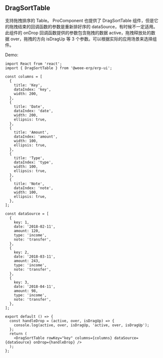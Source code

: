 ## DragSortTable

支持拖拽排序的 Table。 ProComponent 也提供了 DragSortTable 组件，但是它的拖拽结束的回调函数的参数是重新排好序的 dataSource，有时候不一定适用。此组件的 onDrop 回调函数提供的参数包含拖拽的数据 active，拖拽释放处的数据 over，拖拽的方向 isDragUp 等 3 个参数。可以根据实际的应用场景来选择组件。

Demo:

```tsx
import React from 'react';
import { DragSortTable } from '@weee-erp/erp-ui';

const columns = [
  {
    title: 'Key',
    dataIndex: 'key',
    width: 200,
  },
  {
    title: 'Date',
    dataIndex: 'date',
    width: 200,
    ellipsis: true,
  },
  {
    title: 'Amount',
    dataIndex: 'amount',
    width: 100,
    ellipsis: true,
  },
  {
    title: 'Type',
    dataIndex: 'type',
    width: 100,
    ellipsis: true,
  },
  {
    title: 'Note',
    dataIndex: 'note',
    width: 100,
    ellipsis: true,
  },
];

const dataSource = [
  {
    key: 1,
    date: '2018-02-11',
    amount: 120,
    type: 'income',
    note: 'transfer',
  },
  {
    key: 2,
    date: '2018-03-11',
    amount: 243,
    type: 'income',
    note: 'transfer',
  },
  {
    key: 3,
    date: '2018-04-11',
    amount: 98,
    type: 'income',
    note: 'transfer',
  },
];

export default () => {
  const handleDrop = (active, over, isDragUp) => {
    console.log(active, over, isDragUp, 'active, over, isDragUp');
  };
  return (
    <DragSortTable rowKey="key" columns={columns} dataSource={dataSource} onDrop={handleDrop} />
  );
};
```

<API></API>
